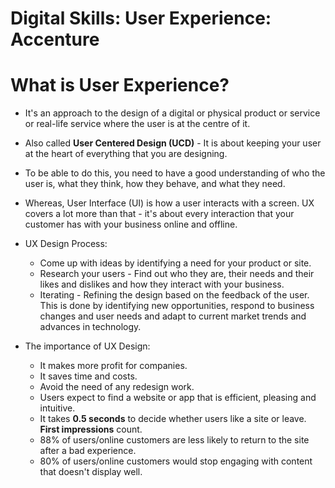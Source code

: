 # Digital Skills: User Experience: Accenture

<h1>What is User Experience?</h1>

- It's an approach to the design of a digital or physical product or service or real-life service where the user is at the centre of it.

- Also called **User Centered Design (UCD)** - It is about keeping your user at the heart of everything that you are designing.

- To be able to do this, you need to have a good understanding of who the user is, what they think, how they behave, and what they need.

- Whereas, User Interface (UI) is how a user interacts with a screen. UX covers a lot more than that - it's about every interaction that your customer has with your business online and offline.

- UX Design Process:

  - Come up with ideas by identifying a need for your product or site.
  - Research your users - Find out who they are, their needs and their likes and dislikes and how they interact with your business.
  - Iterating - Refining the design based on the feedback of the user. This is done by identifying new opportunities, respond to business changes and user needs and adapt to current market trends and advances in technology.

- The importance of UX Design:
  - It makes more profit for companies.
  - It saves time and costs.
  - Avoid the need of any redesign work.
  - Users expect to find a website or app that is efficient, pleasing and intuitive.
  - It takes **0.5 seconds** to decide whether users like a site or leave. **First impressions** count.
  - 88% of users/online customers are less likely to return to the site after a bad experience.
  - 80% of users/online customers would stop engaging with content that doesn't display well.
